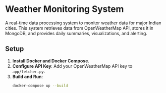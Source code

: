 # Weather Monitoring System
A real-time data processing system to monitor weather data for major Indian cities. This system retrieves data from OpenWeatherMap API, stores it in MongoDB, and provides daily summaries, visualizations, and alerting.
## Setup
1. **Install Docker and Docker Compose.**
2. **Configure API Key**: Add your OpenWeatherMap API key to `app/fetcher.py`.
3. **Build and Run**:
   ```bash
   docker-compose up --build
